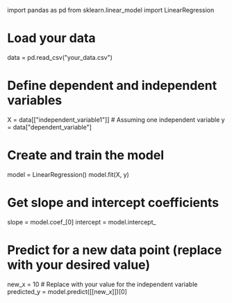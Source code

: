 import pandas as pd
from sklearn.linear_model import LinearRegression

# Load your data
data = pd.read_csv("your_data.csv")

# Define dependent and independent variables
X = data[["independent_variable1"]]  # Assuming one independent variable
y = data["dependent_variable"]

# Create and train the model
model = LinearRegression()
model.fit(X, y)

# Get slope and intercept coefficients
slope = model.coef_[0]
intercept = model.intercept_

# Predict for a new data point (replace with your desired value)
new_x = 10  # Replace with your value for the independent variable
predicted_y = model.predict([[new_x]])[0]
